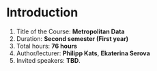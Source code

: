 # Introduction

1. Title of the Course: **Metropolitan Data**
2. Duration: **Second semester (First year)**
3. Total hours: **76 hours**
4. Author/lecturer: **Philipp Kats**, **Ekaterina Serova**
5. Invited speakers: **TBD**.
